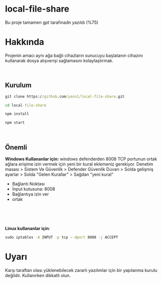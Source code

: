 # local-file-share
Bu proje tamamen gpt tarafınadn yazıldı (%75)

# Hakkında
Projenin amacı aynı ağa bağlı cihazların sunucuyu başlatanın cihazını kullanarak dosya alışverişi sağlamasını kolaylaştırmak.

<br>

## Kurulum
```cmd
git clone https://github.com/yasn1/local-file-share.git
```

```cmd
cd local-file-share
```

```cmd
npm install
```

```cmd
npm start
```
<br>

## Önemli
**Windows Kullananlar için:** 
windows defenderden 8008 TCP portunun ortak ağlara erişime izin vermek için yeni bir kural eklemeniz gerekiyor.
Denetim masası > Sistem Ve Güvenlik > Defender Güvenlik Duvarı > Solda gelişmiş ayarlar > Solda "Gelen Kurallar" > Sağdan "yeni kural"
- Bağlantı Noktası
- İnput kutusuna: 8008
- Bağlantıya izin ver
- ortak

<br><br><br>

**Linux kullananlar için**:
```cmd
sudo iptables -A INPUT -p tcp --dport 8008 -j ACCEPT
```

# Uyarı
Karşı taraftan olası yüklenebilecek zararlı yazılımlar için bir yapılanma kurulu değildir. Kullanırken dikkatli olun.
